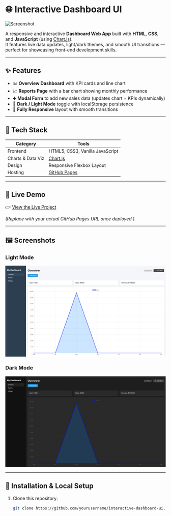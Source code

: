 # 🌐 Interactive Dashboard UI

![Screenshot](screenshot.png)

A responsive and interactive **Dashboard Web App** built with **HTML**, **CSS**, and **JavaScript** (using [Chart.js](https://www.chartjs.org/)).  
It features live data updates, light/dark themes, and smooth UI transitions — perfect for showcasing front-end development skills.

---

## ✨ Features

- 📊 **Overview Dashboard** with KPI cards and line chart  
- 📈 **Reports Page** with a bar chart showing monthly performance  
- ➕ **Modal Form** to add new sales data (updates chart + KPIs dynamically)  
- 🌙 **Dark / Light Mode** toggle with localStorage persistence  
- 📱 **Fully Responsive** layout with smooth transitions  

---

## 🧠 Tech Stack

| Category | Tools |
|-----------|--------|
| Frontend | HTML5, CSS3, Vanilla JavaScript |
| Charts & Data Viz | [Chart.js](https://www.chartjs.org/) |
| Design | Responsive Flexbox Layout |
| Hosting | [GitHub Pages](https://pages.github.com/) |

---

## 🚀 Live Demo  
👉 [View the Live Project](https://yourusername.github.io/interactive-dashboard-ui/)  

*(Replace with your actual GitHub Pages URL once deployed.)*

---

## 🖼️ Screenshots

### Light Mode  
![Light Mode Screenshot](screenshot-light.png)

### Dark Mode  
![Dark Mode Screenshot](screenshot-dark.png)

---

## 🧩 Installation & Local Setup

1. Clone this repository:
   ```bash
   git clone https://github.com/yourusername/interactive-dashboard-ui.git
